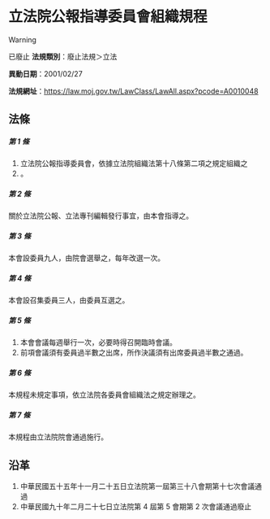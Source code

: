 # 立法院公報指導委員會組織規程


> [!WARNING]
> 已廢止
**法規類別**：廢止法規＞立法

**異動日期**：2001/02/27  

**法規網址**：https://law.moj.gov.tw/LawClass/LawAll.aspx?pcode=A0010048



## 法條
##### 第 1 條
1. 立法院公報指導委員會，依據立法院組織法第十八條第二項之規定組織之
1. 。

##### 第 2 條
關於立法院公報、立法專刊編輯發行事宜，由本會指導之。

##### 第 3 條
本會設委員九人，由院會選舉之，每年改選一次。

##### 第 4 條
本會設召集委員三人，由委員互選之。

##### 第 5 條
1. 本會會議每週舉行一次，必要時得召開臨時會議。
1. 前項會議須有委員過半數之出席，所作決議須有出席委員過半數之通過。

##### 第 6 條
本規程未規定事項，依立法院各委員會組織法之規定辦理之。

##### 第 7 條
本規程由立法院院會通過施行。

## 沿革
1. 中華民國五十五年十一月二十五日立法院第一屆第三十八會期第十七次會議通過
1. 中華民國九十年二月二十七日立法院第 4  屆第 5  會期第 2  次會議通過廢止
